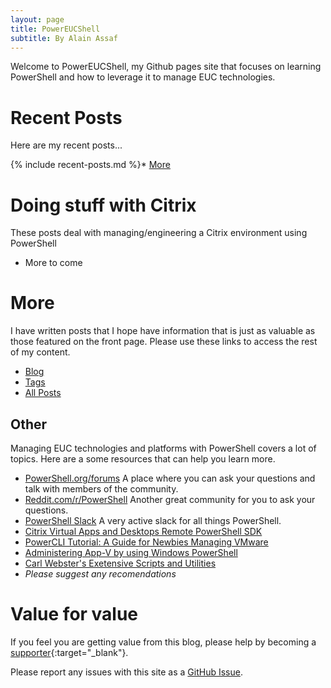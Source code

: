 ```yaml
---
layout: page
title: PowerEUCShell
subtitle: By Alain Assaf
---
```


Welcome to PowerEUCShell, my Github pages site that focuses on learning PowerShell and how to leverage it to manage EUC technologies. 

# Recent Posts

Here are my recent posts...

{% include recent-posts.md %}* [More](sitemap/?utm_source=blog&utm_medium=blog&utm_content=recent)

# Doing stuff with Citrix

These posts deal with managing/engineering a Citrix environment using PowerShell

* More to come

# More

I have written posts that I hope have information that is just as valuable as those featured on the front page. Please use these links to access the rest of my content.

* [Blog](blog/?utm_source=blog&utm_medium=blog&utm_content=more)
* [Tags](/tags/?utm_source=blog&utm_medium=blog&utm_content=more)
* [All Posts](sitemap/?utm_source=blog&utm_medium=blog&utm_content=more)

## Other

Managing EUC technologies and platforms with PowerShell covers a lot of topics. Here are a some resources that can help you learn more.

* [PowerShell.org/forums](https://powershell.org/forums/) A place where you can ask your questions and talk with members of the community.
* [Reddit.com/r/PowerShell](https://reddit.com/r/powershell) Another great community for you to ask your questions.
* [PowerShell Slack](http://slack.poshcode.org) A very active slack for all things PowerShell.
* [Citrix Virtual Apps and Desktops Remote PowerShell SDK](https://docs.citrix.com/en-us/citrix-virtual-apps-desktops-service/sdk-api.html)
* [PowerCLI Tutorial: A Guide for Newbies Managing VMware](https://adamtheautomator.com/powercli-tutorial/)
* [Administering App-V by using Windows PowerShell](https://docs.microsoft.com/en-us/windows/application-management/app-v/appv-administering-appv-with-powershell)
* [Carl Webster's Exetensive Scripts and Utilities](https://carlwebster.com/downloads/)
* *Please suggest any recomendations*

# Value for value

If you feel you are getting value from this blog, please help by becoming a [supporter](https://www.paypal.me/PowerEUCShell){:target="_blank"}.

Please report any issues with this site as a [GitHub Issue](https://github.com/alainassaf/alainassaf.github.io/issues).